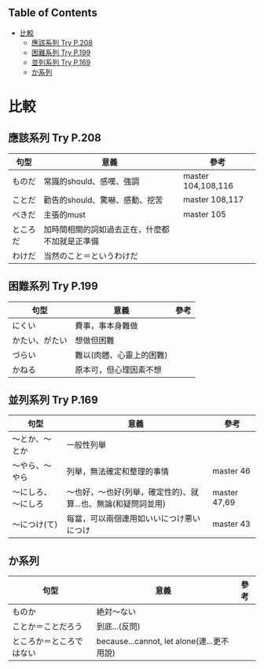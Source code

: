 <!-- TOC titleSize:2 tabSpaces:2 depthFrom:1 depthTo:6 withLinks:1 updateOnSave:1 orderedList:0 skip:0 title:1 charForUnorderedList:* -->
## Table of Contents
* [比較](#)
  * [應該系列 Try P.208](#-try-p208)
  * [困難系列 Try P.199](#-try-p199)
  * [並列系列 Try P.169](#-try-p169)
  * [か系列](#)
<!-- /TOC -->
# 比較
## 應該系列 Try P.208
| 句型 | 意義  |參考 |
|---|---|---|
| ものだ  |常識的should、感嘆、強調 | master 104,108,116  |
| ことだ  | 勸告的should、驚嚇、感動、挖苦  | master 108,117  |
| べきだ  | 主張的must  | master 105  |
| ところだ  | 加時間相關的詞如過去正在，什麼都不加就是正準備  |   |   |
| わけだ | 当然のこと＝というわけだ |

## 困難系列 Try P.199
| 句型 | 意義  |參考  |
|---|---|---|
| にくい |費事，事本身難做 | |
| かたい、がたい |想做但困難 | |
| づらい |難以(肉體、心靈上的困難) | |
| かねる |原本可，但心理因素不想 | |  |

## 並列系列 Try P.169
| 句型 | 意義  |參考  |
|---|---|---|
| ～とか、～とか |一般性列舉 | |
| ～やら、～やら | 列舉，無法確定和整理的事情 | master 46 |
| ～にしろ、～にしろ |～也好，～也好(列舉，確定性的)、就算...也、無論(和疑問詞並用) |master 47,69 |
| ～につけ(て) | 每當，可以兩個連用如いいにつけ悪いにつけ | master 43|

## か系列
| 句型 | 意義  |參考  |
|---|---|---|
| ものか |絶対～ない| |
| ことか＝ことだろう |到底...(反問)| |
| ところか＝ところではない |because...cannot, let alone(連...更不用說)| |
